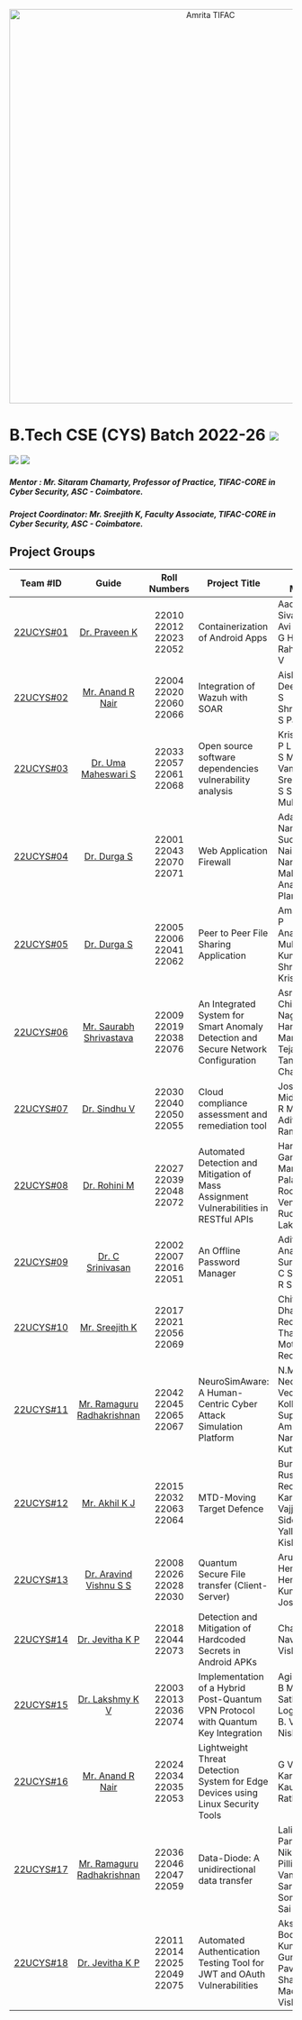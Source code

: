 <p align="center">
  <img src= "https://github.com/amrita-tifac-cys-btech/.github-private/blob/main/profile/assets/AVV_CYS_Logo.png" alt="Amrita TIFAC" width=700 />
</p>

# B.Tech CSE (CYS) Batch 2022-26 ![](https://img.shields.io/badge/-Live-brightgreen)
![](https://img.shields.io/badge/Batch-22UCYS-green) ![](https://img.shields.io/badge/Domain-Security-blue) 

##### Mentor : Mr. Sitaram Chamarty, Professor of Practice, TIFAC-CORE in Cyber Security, ASC - Coimbatore.
##### Project Coordinator: Mr. Sreejith K, Faculty Associate, TIFAC-CORE in Cyber Security, ASC - Coimbatore.

## Project Groups
| Team #ID | Guide                  | Roll Numbers           | Project Title     | Team Members      |
|:--------:|:----------------------:|:---------------------:|--------------------|-------------------|
| [22UCYS#01](https://github.com/re-bin-d-22ucys/22UCYS-01) | [Dr. Praveen K]() | 22010 <br/> 22012 <br/> 22023 <br/> 22052 |  Containerization of Android Apps | Aadhithya Sivakumar <br/> Avi Nair <br/> G Hamsini <br/> Rahul Shankar V     |
| [22UCYS#02](https://github.com/re-bin-d-22ucys/22UCYS-02) | [Mr. Anand R Nair]() | 22004 <br/> 22020 <br/> 22060 <br/> 22066 | Integration of Wazuh with SOAR | Aishwarya S <br/> Deepak Kumar S <br/> Shree Harini T <br/> S Parvathi        |
| [22UCYS#03](https://github.com/re-bin-d-22ucys/22UCYS-03) | [Dr. Uma Maheswari S]() | 22033 <br/> 22057 <br/> 22061 <br/> 22068 | Open source software dependencies vulnerability analysis | Krishnamoorthi P L <br/> S Mohana Vamsi <br/> Sree Sharvesh S S <br/> Mukesh R   |
| [22UCYS#04](https://github.com/re-bin-d-22ucys/22UCYS-04) | [Dr. Durga S]() | 22001 <br/> 22043 <br/> 22070 <br/> 22071   |  Web Application Firewall  | Adarsh R K <br/> Namitha Sudhishkumar Nair <br/> Nandana Mahesh <br/> Anagh Shaji Plamoottukada     |
| [22UCYS#05](https://github.com/re-bin-d-22ucys/22UCYS-05) | [Dr. Durga S]() | 22005 <br/> 22006 <br/> 22041 <br/> 22062  | Peer to Peer File Sharing Application  |  Amal Ritessh A P <br/> Ananth R <br/> Mukund Kumarappan S <br/> Shravan Krishnan G   |
| [22UCYS#06](https://github.com/re-bin-d-22ucys/22UCYS-06) | [Mr. Saurabh Shrivastava]() | 22009 <br/> 22019 <br/> 22038 <br/> 22076 |  An Integrated System for Smart Anomaly Detection and Secure Network Configuration | Asrita NL <br/> Chinni Nagasree Hansica <br/> Mareddy Sai Tejas <br/> Tangella Sree Chandan    |
| [22UCYS#07](https://github.com/re-bin-d-22ucys/22UCYS-07) | [Dr. Sindhu V]() | 22030 <br/> 22040 <br/> 22050 <br/> 22055    |  Cloud compliance assessment and remediation tool |  Joshua Anto A <br/> Midhrujayan K  <br/> R M Naren Adithya  <br/> Ramraj S |
| [22UCYS#08](https://github.com/re-bin-d-22ucys/22UCYS-08) | [Dr. Rohini M]() | 22027 <br/> 22039 <br/> 22048 <br/> 22072 | Automated Detection and Mitigation of Mass Assignment Vulnerabilities in RESTful APIs | Harshith Gangisetty <br/> Marri Sanju <br/> Palakurty Roopak Naga Venkata <br/> Rudra Sri Lakshmi |
| [22UCYS#09](https://github.com/re-bin-d-22ucys/22UCYS-09) | [Dr. C Srinivasan]() | 22002 <br/> 22007 <br/> 22016 <br/> 22051 |  An Offline Password Manager | Adithya N S <br/> Anaswara Suresh .M . K  <br/> C S Amritha <br/> R Sruthi  |
| [22UCYS#10](https://github.com/re-bin-d-22ucys/22UCYS-10) | [Mr. Sreejith K]() | 22017 <br/> 22021 <br/> 22056 <br/> 22069 |         |  Chitla Vyshali <br/> Dharshika S  <br/> Reddicherla Thanuj <br/> Mothe Anurag Reddy  |
| [22UCYS#11](https://github.com/re-bin-d-22ucys/22UCYS-11) | [Mr. Ramaguru Radhakrishnan]() | 22042 <br/> 22045 <br/> 22065 <br/> 22067 |  NeuroSimAware: A Human-Centric Cyber Attack Simulation Platform​ | N.Meera <br/> Nedurumalli Vedvarshith  <br/> Kolluru Sai Supraj <br/> Amita Narayanan Kutty  |
| [22UCYS#12](https://github.com/re-bin-d-22ucys/22UCYS-12) | [Mr. Akhil K J]() | 22015 <br/> 22032 <br/> 22063 <br/> 22064 | MTD-Moving Target Defence | Burla Rushyendra Reddy <br/> Karri Jeeshitha <br/> Vajjula Satya Siddardha <br/> Yallanuru Kishan Sai |
| [22UCYS#13](https://github.com/re-bin-d-22ucys/22UCYS-13) | [Dr. Aravind Vishnu S S]() | 22008 <br/> 22026 <br/> 22028 <br/> 22030 |  Quantum Secure File transfer (Client-Server) | Arul Sujith S <br/> Hemadhri P C <br/> Hemanth Kumaar J P <br/> Jose Rohit M |
| [22UCYS#14](https://github.com/re-bin-d-22ucys/22UCYS-14) | [Dr. Jevitha K P]() | 22018 <br/> 22044 <br/> 22073     | Detection and Mitigation of Hardcoded Secrets in Android APKs | Charan K <br/> Navarang C D <br/> Vishal R S | 
| [22UCYS#15](https://github.com/re-bin-d-22ucys/22UCYS-15) | [Dr. Lakshmy K V]() | 22003 <br/> 22013 <br/> 22036 <br/> 22074 |  Implementation of a Hybrid Post-Quantum VPN Protocol with Quantum Key Integration | Agilprasanna P <br/> B M  Sai Sathvik <br/> Logesh R <br/> B. Vijay Nishanth |
| [22UCYS#16](https://github.com/re-bin-d-22ucys/22UCYS-16) | [Mr. Anand R Nair]() | 22024 <br/> 22034 <br/> 22035 <br/> 22053  |  Lightweight Threat Detection System for Edge Devices using Linux Security Tools |  G Vettrivel <br/> Karthick M <br/> Kaushik M <br/> Rathnesh R    |
| [22UCYS#17](https://github.com/re-bin-d-22ucys/22UCYS-17) | [Mr. Ramaguru Radhakrishnan]() | 22036 <br/> 22046 <br/> 22047 <br/> 22059 |  Data-Diode: A unidirectional data transfer | Lalitha K <br/> Parthiv Kumar Nikku <br/> Pillimetla Vamsi <br/> Saride Someswara Sai Sri Chakri   |
| [22UCYS#18](https://github.com/re-bin-d-22ucys/22UCYS-18) | [Dr. Jevitha K P]() | 22011 <br/> 22014 <br/> 22025 <br/> 22049 <br/> 22075 | Automated Authentication Testing Tool for JWT and OAuth Vulnerabilities |  Akshit Singh <br/> Boddu Prem Kumar <br/> Gunateet Dev <br/> Pavan Shanmukha Madhav Gunda  <br/> Vishal S     |
